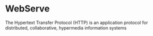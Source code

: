 # WebServe
The Hypertext Transfer Protocol (HTTP) is an application protocol for distributed, collaborative, hypermedia information systems
